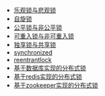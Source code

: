 - <a href="../锁/乐观锁与悲观锁.md">乐观锁与悲观锁</a>
- <a href="../锁/自旋锁.md">自旋锁</a>
- <a href="../锁/公平锁与非公平锁.md">公平锁与非公平锁</a>
- <a href="../锁/可重入锁与非可重入锁.md">可重入锁与非可重入锁</a>
- <a href="../锁/独享锁与共享锁.md">独享锁与共享锁</a>
- <a href="../锁/synchronized.md">synchronized</a>
- <a href="../锁/reentrantlock.md">reentrantlock</a>
- <a href="../锁/基于数据库实现的分布式锁.md">基于数据库实现的分布式锁</a>
- <a href="../锁/基于redis实现的分布式锁.md">基于redis实现的分布式锁</a>
- <a href="../锁/基于zookeeper实现的分布式锁.md">基于zookeeper实现的分布式锁</a>
